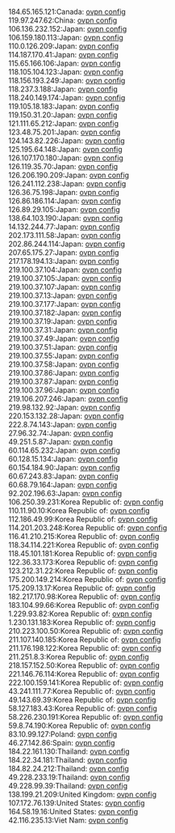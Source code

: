 184.65.165.121:Canada: [ovpn config](vpn/184_65_165_121.ovpn)  
119.97.247.62:China: [ovpn config](vpn/119_97_247_62.ovpn)  
106.136.232.152:Japan: [ovpn config](vpn/106_136_232_152.ovpn)  
106.159.180.113:Japan: [ovpn config](vpn/106_159_180_113.ovpn)  
110.0.126.209:Japan: [ovpn config](vpn/110_0_126_209.ovpn)  
114.187.170.41:Japan: [ovpn config](vpn/114_187_170_41.ovpn)  
115.65.166.106:Japan: [ovpn config](vpn/115_65_166_106.ovpn)  
118.105.104.123:Japan: [ovpn config](vpn/118_105_104_123.ovpn)  
118.156.193.249:Japan: [ovpn config](vpn/118_156_193_249.ovpn)  
118.237.3.188:Japan: [ovpn config](vpn/118_237_3_188.ovpn)  
118.240.149.174:Japan: [ovpn config](vpn/118_240_149_174.ovpn)  
119.105.18.183:Japan: [ovpn config](vpn/119_105_18_183.ovpn)  
119.150.31.20:Japan: [ovpn config](vpn/119_150_31_20.ovpn)  
121.111.65.212:Japan: [ovpn config](vpn/121_111_65_212.ovpn)  
123.48.75.201:Japan: [ovpn config](vpn/123_48_75_201.ovpn)  
124.143.82.226:Japan: [ovpn config](vpn/124_143_82_226.ovpn)  
125.195.64.148:Japan: [ovpn config](vpn/125_195_64_148.ovpn)  
126.107.170.180:Japan: [ovpn config](vpn/126_107_170_180.ovpn)  
126.119.35.70:Japan: [ovpn config](vpn/126_119_35_70.ovpn)  
126.206.190.209:Japan: [ovpn config](vpn/126_206_190_209.ovpn)  
126.241.112.238:Japan: [ovpn config](vpn/126_241_112_238.ovpn)  
126.36.75.198:Japan: [ovpn config](vpn/126_36_75_198.ovpn)  
126.86.186.114:Japan: [ovpn config](vpn/126_86_186_114.ovpn)  
126.89.29.105:Japan: [ovpn config](vpn/126_89_29_105.ovpn)  
138.64.103.190:Japan: [ovpn config](vpn/138_64_103_190.ovpn)  
14.132.244.77:Japan: [ovpn config](vpn/14_132_244_77.ovpn)  
202.173.111.58:Japan: [ovpn config](vpn/202_173_111_58.ovpn)  
202.86.244.114:Japan: [ovpn config](vpn/202_86_244_114.ovpn)  
207.65.175.27:Japan: [ovpn config](vpn/207_65_175_27.ovpn)  
217.178.194.13:Japan: [ovpn config](vpn/217_178_194_13.ovpn)  
219.100.37.104:Japan: [ovpn config](vpn/219_100_37_104.ovpn)  
219.100.37.105:Japan: [ovpn config](vpn/219_100_37_105.ovpn)  
219.100.37.107:Japan: [ovpn config](vpn/219_100_37_107.ovpn)  
219.100.37.13:Japan: [ovpn config](vpn/219_100_37_13.ovpn)  
219.100.37.177:Japan: [ovpn config](vpn/219_100_37_177.ovpn)  
219.100.37.182:Japan: [ovpn config](vpn/219_100_37_182.ovpn)  
219.100.37.19:Japan: [ovpn config](vpn/219_100_37_19.ovpn)  
219.100.37.31:Japan: [ovpn config](vpn/219_100_37_31.ovpn)  
219.100.37.49:Japan: [ovpn config](vpn/219_100_37_49.ovpn)  
219.100.37.51:Japan: [ovpn config](vpn/219_100_37_51.ovpn)  
219.100.37.55:Japan: [ovpn config](vpn/219_100_37_55.ovpn)  
219.100.37.58:Japan: [ovpn config](vpn/219_100_37_58.ovpn)  
219.100.37.86:Japan: [ovpn config](vpn/219_100_37_86.ovpn)  
219.100.37.87:Japan: [ovpn config](vpn/219_100_37_87.ovpn)  
219.100.37.96:Japan: [ovpn config](vpn/219_100_37_96.ovpn)  
219.106.207.246:Japan: [ovpn config](vpn/219_106_207_246.ovpn)  
219.98.132.92:Japan: [ovpn config](vpn/219_98_132_92.ovpn)  
220.153.132.28:Japan: [ovpn config](vpn/220_153_132_28.ovpn)  
222.8.74.143:Japan: [ovpn config](vpn/222_8_74_143.ovpn)  
27.96.32.74:Japan: [ovpn config](vpn/27_96_32_74.ovpn)  
49.251.5.87:Japan: [ovpn config](vpn/49_251_5_87.ovpn)  
60.114.65.232:Japan: [ovpn config](vpn/60_114_65_232.ovpn)  
60.128.15.134:Japan: [ovpn config](vpn/60_128_15_134.ovpn)  
60.154.184.90:Japan: [ovpn config](vpn/60_154_184_90.ovpn)  
60.67.243.83:Japan: [ovpn config](vpn/60_67_243_83.ovpn)  
60.68.79.164:Japan: [ovpn config](vpn/60_68_79_164.ovpn)  
92.202.196.63:Japan: [ovpn config](vpn/92_202_196_63.ovpn)  
106.250.39.231:Korea Republic of: [ovpn config](vpn/106_250_39_231.ovpn)  
110.11.90.10:Korea Republic of: [ovpn config](vpn/110_11_90_10.ovpn)  
112.186.49.99:Korea Republic of: [ovpn config](vpn/112_186_49_99.ovpn)  
114.201.203.248:Korea Republic of: [ovpn config](vpn/114_201_203_248.ovpn)  
116.41.210.215:Korea Republic of: [ovpn config](vpn/116_41_210_215.ovpn)  
118.34.114.221:Korea Republic of: [ovpn config](vpn/118_34_114_221.ovpn)  
118.45.101.181:Korea Republic of: [ovpn config](vpn/118_45_101_181.ovpn)  
122.36.33.173:Korea Republic of: [ovpn config](vpn/122_36_33_173.ovpn)  
123.212.31.22:Korea Republic of: [ovpn config](vpn/123_212_31_22.ovpn)  
175.200.149.214:Korea Republic of: [ovpn config](vpn/175_200_149_214.ovpn)  
175.209.13.17:Korea Republic of: [ovpn config](vpn/175_209_13_17.ovpn)  
182.217.170.98:Korea Republic of: [ovpn config](vpn/182_217_170_98.ovpn)  
183.104.99.66:Korea Republic of: [ovpn config](vpn/183_104_99_66.ovpn)  
1.229.93.82:Korea Republic of: [ovpn config](vpn/1_229_93_82.ovpn)  
1.230.131.183:Korea Republic of: [ovpn config](vpn/1_230_131_183.ovpn)  
210.223.100.50:Korea Republic of: [ovpn config](vpn/210_223_100_50.ovpn)  
211.107.140.185:Korea Republic of: [ovpn config](vpn/211_107_140_185.ovpn)  
211.176.198.122:Korea Republic of: [ovpn config](vpn/211_176_198_122.ovpn)  
211.251.8.3:Korea Republic of: [ovpn config](vpn/211_251_8_3.ovpn)  
218.157.152.50:Korea Republic of: [ovpn config](vpn/218_157_152_50.ovpn)  
221.146.76.114:Korea Republic of: [ovpn config](vpn/221_146_76_114.ovpn)  
222.100.159.141:Korea Republic of: [ovpn config](vpn/222_100_159_141.ovpn)  
43.241.111.77:Korea Republic of: [ovpn config](vpn/43_241_111_77.ovpn)  
49.143.69.39:Korea Republic of: [ovpn config](vpn/49_143_69_39.ovpn)  
58.127.183.43:Korea Republic of: [ovpn config](vpn/58_127_183_43.ovpn)  
58.226.230.191:Korea Republic of: [ovpn config](vpn/58_226_230_191.ovpn)  
59.8.74.190:Korea Republic of: [ovpn config](vpn/59_8_74_190.ovpn)  
83.10.99.127:Poland: [ovpn config](vpn/83_10_99_127.ovpn)  
46.27.142.86:Spain: [ovpn config](vpn/46_27_142_86.ovpn)  
184.22.161.130:Thailand: [ovpn config](vpn/184_22_161_130.ovpn)  
184.22.34.181:Thailand: [ovpn config](vpn/184_22_34_181.ovpn)  
184.82.24.212:Thailand: [ovpn config](vpn/184_82_24_212.ovpn)  
49.228.233.19:Thailand: [ovpn config](vpn/49_228_233_19.ovpn)  
49.228.99.39:Thailand: [ovpn config](vpn/49_228_99_39.ovpn)  
138.199.21.209:United Kingdom: [ovpn config](vpn/138_199_21_209.ovpn)  
107.172.76.139:United States: [ovpn config](vpn/107_172_76_139.ovpn)  
164.58.19.16:United States: [ovpn config](vpn/164_58_19_16.ovpn)  
42.116.235.13:Viet Nam: [ovpn config](vpn/42_116_235_13.ovpn)  
